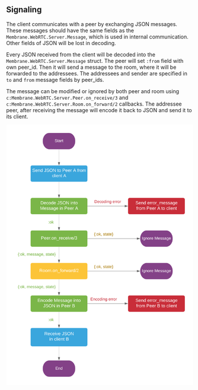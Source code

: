 ## Signaling

The client communicates with a peer by exchanging JSON messages. These messages should have 
the same fields as the `Membrane.WebRTC.Server.Message`, which is used in internal communication. 
Other fields of JSON will be lost in decoding.

Every JSON received from the client will be decoded into the `Membrane.WebRTC.Server.Message` 
struct. The peer will set `:from` field with own peer_id. Then it will send a message to the room, 
where it will be forwarded to the addressees. The addressees and sender are specified in 
`to` and `from` message fields by peer_ids.

The message can be modified or ignored by both peer and room using 
`c:Membrane.WebRTC.Server.Peer.on_receive/3` and `c:Membrane.WebRTC.Server.Room.on_forward/2` 
callbacks. The addressee peer, after receiving the message will encode it back to JSON 
and send it to its client.

![](assets/images/signal.png)
